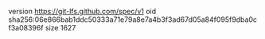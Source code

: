 version https://git-lfs.github.com/spec/v1
oid sha256:06e866bab1ddc50333a71e79a8e7a4b3f3ad67d05a84f095f9dba0cf3a08396f
size 1627
